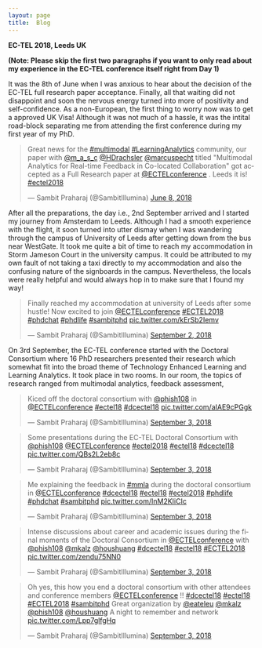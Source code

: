 ```yaml
---
layout: page
title:  Blog
---
```


**EC-TEL 2018, Leeds UK**

**(Note: Please skip the first two paragraphs if you want to only read about my experience in the EC-TEL conference itself right from  Day 1)**

It was the 8th of June when I was anxious to hear about the decision of the EC-TEL full research paper acceptance. Finally, all that waiting did not disappoint and soon the nervous energy turned into more of positivity and self-confidence. As a non-European, the first thing to worry now was to get a approved UK Visa! Although it was not much of a hassle, it was the intital road-block separating me from attending the first conference during my first year of my PhD.

<blockquote class="twitter-tweet" data-lang="en"><p lang="en" dir="ltr">Great news for the <a href="https://twitter.com/hashtag/multimodal?src=hash&amp;ref_src=twsrc%5Etfw">#multimodal</a> <a href="https://twitter.com/hashtag/LearningAnalytics?src=hash&amp;ref_src=twsrc%5Etfw">#LearningAnalytics</a> community, our paper with <a href="https://twitter.com/m_a_s_c?ref_src=twsrc%5Etfw">@m_a_s_c</a> <a href="https://twitter.com/HDrachsler?ref_src=twsrc%5Etfw">@HDrachsler</a> <a href="https://twitter.com/marcuspecht?ref_src=twsrc%5Etfw">@marcuspecht</a> titled &quot;Multimodal Analytics for Real-time Feedback in Co-located Collaboration&quot; got accepted as a Full Research paper at <a href="https://twitter.com/ECTELconference?ref_src=twsrc%5Etfw">@ECTELconference</a> . Leeds it is! <a href="https://twitter.com/hashtag/ectel2018?src=hash&amp;ref_src=twsrc%5Etfw">#ectel2018</a></p>&mdash; Sambit Praharaj (@SambitIllumina) <a href="https://twitter.com/SambitIllumina/status/1005117646822572033?ref_src=twsrc%5Etfw">June 8, 2018</a></blockquote>
<script async src="https://platform.twitter.com/widgets.js" charset="utf-8"></script>

After all the preparations, the day i.e., 2nd September arrived and I started my journey from Amsterdam to Leeds. Although I had a smooth experience with the flight, it soon turned into utter dismay when I was wandering through the campus of University of Leeds after getting down from the bus near WestGate. It took me quite a bit of time to reach my accommodation in Storm Jameson Court in the university campus. It could be attributed to my own fault of not taking a taxi directly to my accommodation and also the confusing nature of the signboards in the campus. Nevertheless, the locals were really helpful and would always hop in to make sure that I found my way! 

<blockquote class="twitter-tweet" data-lang="en"><p lang="en" dir="ltr">Finally reached my accommodation at university of Leeds after some hustle! Now excited to join <a href="https://twitter.com/ECTELconference?ref_src=twsrc%5Etfw">@ECTELconference</a> <a href="https://twitter.com/hashtag/ECTEL2018?src=hash&amp;ref_src=twsrc%5Etfw">#ECTEL2018</a> <a href="https://twitter.com/hashtag/phdchat?src=hash&amp;ref_src=twsrc%5Etfw">#phdchat</a> <a href="https://twitter.com/hashtag/phdlife?src=hash&amp;ref_src=twsrc%5Etfw">#phdlife</a> <a href="https://twitter.com/hashtag/sambitphd?src=hash&amp;ref_src=twsrc%5Etfw">#sambitphd</a> <a href="https://t.co/kErSb2Iemv">pic.twitter.com/kErSb2Iemv</a></p>&mdash; Sambit Praharaj (@SambitIllumina) <a href="https://twitter.com/SambitIllumina/status/1036335617502859264?ref_src=twsrc%5Etfw">September 2, 2018</a></blockquote>
<script async src="https://platform.twitter.com/widgets.js" charset="utf-8"></script>

On 3rd September, the EC-TEL conference started with the Doctoral Consortium where 16 PhD researchers presented their research which somewhat fit into the broad theme of Technology Enhanced Learning and Learning Analytics. It took place in two rooms. In our room, the topics of research ranged from multimodal analytics, feedback assessment, 

<blockquote class="twitter-tweet" data-lang="en"><p lang="en" dir="ltr">Kiced off the doctoral consortium with <a href="https://twitter.com/phish108?ref_src=twsrc%5Etfw">@phish108</a> in <a href="https://twitter.com/ECTELconference?ref_src=twsrc%5Etfw">@ECTELconference</a> <a href="https://twitter.com/hashtag/ectel18?src=hash&amp;ref_src=twsrc%5Etfw">#ectel18</a> <a href="https://twitter.com/hashtag/dcectel18?src=hash&amp;ref_src=twsrc%5Etfw">#dcectel18</a> <a href="https://t.co/aIAE9cPGgk">pic.twitter.com/aIAE9cPGgk</a></p>&mdash; Sambit Praharaj (@SambitIllumina) <a href="https://twitter.com/SambitIllumina/status/1036528564974313473?ref_src=twsrc%5Etfw">September 3, 2018</a></blockquote>
<script async src="https://platform.twitter.com/widgets.js" charset="utf-8"></script>

<blockquote class="twitter-tweet" data-lang="en"><p lang="en" dir="ltr">Some presentations during the EC-TEL Doctoral Consortium with <a href="https://twitter.com/phish108?ref_src=twsrc%5Etfw">@phish108</a> <a href="https://twitter.com/ECTELconference?ref_src=twsrc%5Etfw">@ECTELconference</a> <a href="https://twitter.com/hashtag/ectel2018?src=hash&amp;ref_src=twsrc%5Etfw">#ectel2018</a> <a href="https://twitter.com/hashtag/ectel18?src=hash&amp;ref_src=twsrc%5Etfw">#ectel18</a> <a href="https://twitter.com/hashtag/dcectel18?src=hash&amp;ref_src=twsrc%5Etfw">#dcectel18</a> <a href="https://t.co/QBs2L2eb8c">pic.twitter.com/QBs2L2eb8c</a></p>&mdash; Sambit Praharaj (@SambitIllumina) <a href="https://twitter.com/SambitIllumina/status/1036669533182943232?ref_src=twsrc%5Etfw">September 3, 2018</a></blockquote>
<script async src="https://platform.twitter.com/widgets.js" charset="utf-8"></script>

<blockquote class="twitter-tweet" data-lang="en"><p lang="en" dir="ltr">Me explaining the feedback in <a href="https://twitter.com/hashtag/mmla?src=hash&amp;ref_src=twsrc%5Etfw">#mmla</a> during the doctoral consortium in <a href="https://twitter.com/ECTELconference?ref_src=twsrc%5Etfw">@ECTELconference</a> <a href="https://twitter.com/hashtag/dcectel18?src=hash&amp;ref_src=twsrc%5Etfw">#dcectel18</a> <a href="https://twitter.com/hashtag/ectel18?src=hash&amp;ref_src=twsrc%5Etfw">#ectel18</a> <a href="https://twitter.com/hashtag/ectel2018?src=hash&amp;ref_src=twsrc%5Etfw">#ectel2018</a> <a href="https://twitter.com/hashtag/phdlife?src=hash&amp;ref_src=twsrc%5Etfw">#phdlife</a> <a href="https://twitter.com/hashtag/phdchat?src=hash&amp;ref_src=twsrc%5Etfw">#phdchat</a> <a href="https://twitter.com/hashtag/sambitphd?src=hash&amp;ref_src=twsrc%5Etfw">#sambitphd</a> <a href="https://t.co/InM2KIiCIc">pic.twitter.com/InM2KIiCIc</a></p>&mdash; Sambit Praharaj (@SambitIllumina) <a href="https://twitter.com/SambitIllumina/status/1036674627588763650?ref_src=twsrc%5Etfw">September 3, 2018</a></blockquote>
<script async src="https://platform.twitter.com/widgets.js" charset="utf-8"></script>

<blockquote class="twitter-tweet" data-lang="en"><p lang="en" dir="ltr">Intense discussions about career and academic issues during the final moments of the Doctoral Consortium in <a href="https://twitter.com/ECTELconference?ref_src=twsrc%5Etfw">@ECTELconference</a> with <a href="https://twitter.com/phish108?ref_src=twsrc%5Etfw">@phish108</a> <a href="https://twitter.com/mkalz?ref_src=twsrc%5Etfw">@mkalz</a> <a href="https://twitter.com/houshuang?ref_src=twsrc%5Etfw">@houshuang</a> <a href="https://twitter.com/hashtag/dcectel18?src=hash&amp;ref_src=twsrc%5Etfw">#dcectel18</a> <a href="https://twitter.com/hashtag/ectel18?src=hash&amp;ref_src=twsrc%5Etfw">#ectel18</a> <a href="https://twitter.com/hashtag/ECTEL2018?src=hash&amp;ref_src=twsrc%5Etfw">#ECTEL2018</a> <a href="https://t.co/zendu75NN0">pic.twitter.com/zendu75NN0</a></p>&mdash; Sambit Praharaj (@SambitIllumina) <a href="https://twitter.com/SambitIllumina/status/1036675647026933760?ref_src=twsrc%5Etfw">September 3, 2018</a></blockquote>
<script async src="https://platform.twitter.com/widgets.js" charset="utf-8"></script>

<blockquote class="twitter-tweet" data-lang="en"><p lang="en" dir="ltr">Oh yes, this how you end a doctoral consortium with other attendees and conference members <a href="https://twitter.com/ECTELconference?ref_src=twsrc%5Etfw">@ECTELconference</a> !! <a href="https://twitter.com/hashtag/dcectel18?src=hash&amp;ref_src=twsrc%5Etfw">#dcectel18</a> <a href="https://twitter.com/hashtag/ectel18?src=hash&amp;ref_src=twsrc%5Etfw">#ectel18</a> <a href="https://twitter.com/hashtag/ECTEL2018?src=hash&amp;ref_src=twsrc%5Etfw">#ECTEL2018</a> <a href="https://twitter.com/hashtag/sambitphd?src=hash&amp;ref_src=twsrc%5Etfw">#sambitphd</a> Great organization by <a href="https://twitter.com/eateleu?ref_src=twsrc%5Etfw">@eateleu</a> <a href="https://twitter.com/mkalz?ref_src=twsrc%5Etfw">@mkalz</a> <a href="https://twitter.com/phish108?ref_src=twsrc%5Etfw">@phish108</a> <a href="https://twitter.com/houshuang?ref_src=twsrc%5Etfw">@houshuang</a> A night to remember and network <a href="https://t.co/Lpp7glfgHq">pic.twitter.com/Lpp7glfgHq</a></p>&mdash; Sambit Praharaj (@SambitIllumina) <a href="https://twitter.com/SambitIllumina/status/1036747653105807361?ref_src=twsrc%5Etfw">September 3, 2018</a></blockquote>
<script async src="https://platform.twitter.com/widgets.js" charset="utf-8"></script>






